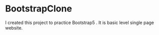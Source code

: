 # BootstrapClone
I created this project to practice Bootstrap5 . It is basic level single page website.
